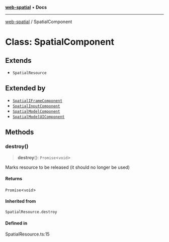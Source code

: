 [**web-spatial**](../README.md) • **Docs**

***

[web-spatial](../globals.md) / SpatialComponent

# Class: SpatialComponent

## Extends

- `SpatialResource`

## Extended by

- [`SpatialIFrameComponent`](SpatialIFrameComponent.md)
- [`SpatialInputComponent`](SpatialInputComponent.md)
- [`SpatialModelComponent`](SpatialModelComponent.md)
- [`SpatialModelUIComponent`](SpatialModelUIComponent.md)

## Methods

### destroy()

> **destroy**(): `Promise`\<`void`\>

Marks resource to be released (it should no longer be used)

#### Returns

`Promise`\<`void`\>

#### Inherited from

`SpatialResource.destroy`

#### Defined in

SpatialResource.ts:15
